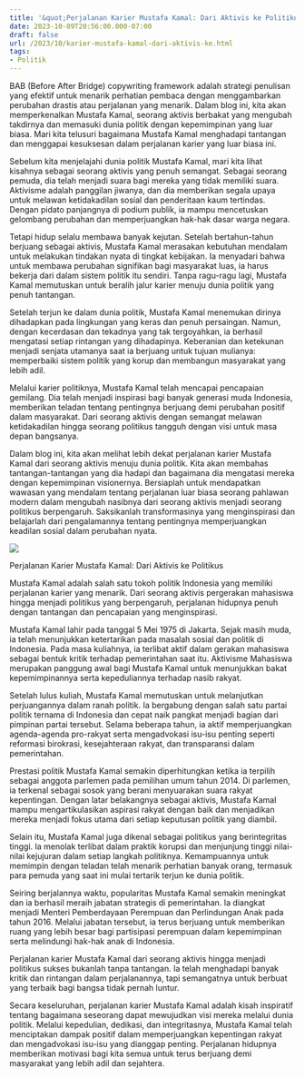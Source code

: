 ```yaml
---
title: '&quot;Perjalanan Karier Mustafa Kamal: Dari Aktivis ke Politikus&quot;'
date: 2023-10-09T20:56:00.000-07:00
draft: false
url: /2023/10/karier-mustafa-kamal-dari-aktivis-ke.html
tags: 
- Politik
---
```


  

BAB (Before After Bridge) copywriting framework adalah strategi penulisan yang efektif untuk menarik perhatian pembaca dengan menggambarkan perubahan drastis atau perjalanan yang menarik. Dalam blog ini, kita akan memperkenalkan Mustafa Kamal, seorang aktivis berbakat yang mengubah takdirnya dan memasuki dunia politik dengan kepemimpinan yang luar biasa. Mari kita telusuri bagaimana Mustafa Kamal menghadapi tantangan dan menggapai kesuksesan dalam perjalanan karier yang luar biasa ini.

  

Sebelum kita menjelajahi dunia politik Mustafa Kamal, mari kita lihat kisahnya sebagai seorang aktivis yang penuh semangat. Sebagai seorang pemuda, dia telah menjadi suara bagi mereka yang tidak memiliki suara. Aktivisme adalah panggilan jiwanya, dan dia memberikan segala upaya untuk melawan ketidakadilan sosial dan penderitaan kaum tertindas. Dengan pidato panjangnya di podium publik, ia mampu mencetuskan gelombang perubahan dan memperjuangkan hak-hak dasar warga negara.

  

Tetapi hidup selalu membawa banyak kejutan. Setelah bertahun-tahun berjuang sebagai aktivis, Mustafa Kamal merasakan kebutuhan mendalam untuk melakukan tindakan nyata di tingkat kebijakan. Ia menyadari bahwa untuk membawa perubahan signifikan bagi masyarakat luas, ia harus bekerja dari dalam sistem politik itu sendiri. Tanpa ragu-ragu lagi, Mustafa Kamal memutuskan untuk beralih jalur karier menuju dunia politik yang penuh tantangan.

  

Setelah terjun ke dalam dunia politik, Mustafa Kamal menemukan dirinya dihadapkan pada lingkungan yang keras dan penuh persaingan. Namun, dengan kecerdasan dan tekadnya yang tak tergoyahkan, ia berhasil mengatasi setiap rintangan yang dihadapinya. Keberanian dan ketekunan menjadi senjata utamanya saat ia berjuang untuk tujuan mulianya: memperbaiki sistem politik yang korup dan membangun masyarakat yang lebih adil.

  

Melalui karier politiknya, Mustafa Kamal telah mencapai pencapaian gemilang. Dia telah menjadi inspirasi bagi banyak generasi muda Indonesia, memberikan teladan tentang pentingnya berjuang demi perubahan positif dalam masyarakat. Dari seorang aktivis dengan semangat melawan ketidakadilan hingga seorang politikus tangguh dengan visi untuk masa depan bangsanya.

  

Dalam blog ini, kita akan melihat lebih dekat perjalanan karier Mustafa Kamal dari seorang aktivis menuju dunia politik. Kita akan membahas tantangan-tantangan yang dia hadapi dan bagaimana dia mengatasi mereka dengan kepemimpinan visionernya. Bersiaplah untuk mendapatkan wawasan yang mendalam tentang perjalanan luar biasa seorang pahlawan modern dalam mengubah nasibnya dari seorang aktivis menjadi seorang politikus berpengaruh. Saksikanlah transformasinya yang menginspirasi dan belajarlah dari pengalamannya tentang pentingnya memperjuangkan keadilan sosial dalam perubahan nyata.

  

![](https://www.suchtv.pk/media/k2/items/cache/1406f4c20474fa141c69d548220edd8f_XL.jpg?t=20180421_085017)

  

Perjalanan Karier Mustafa Kamal: Dari Aktivis ke Politikus

  

Mustafa Kamal adalah salah satu tokoh politik Indonesia yang memiliki perjalanan karier yang menarik. Dari seorang aktivis pergerakan mahasiswa hingga menjadi politikus yang berpengaruh, perjalanan hidupnya penuh dengan tantangan dan pencapaian yang menginspirasi.

  

Mustafa Kamal lahir pada tanggal 5 Mei 1975 di Jakarta. Sejak masih muda, ia telah menunjukkan ketertarikan pada masalah sosial dan politik di Indonesia. Pada masa kuliahnya, ia terlibat aktif dalam gerakan mahasiswa sebagai bentuk kritik terhadap pemerintahan saat itu. Aktivisme Mahasiswa merupakan panggung awal bagi Mustafa Kamal untuk menunjukkan bakat kepemimpinannya serta kepeduliannya terhadap nasib rakyat.

  

Setelah lulus kuliah, Mustafa Kamal memutuskan untuk melanjutkan perjuangannya dalam ranah politik. Ia bergabung dengan salah satu partai politik ternama di Indonesia dan cepat naik pangkat menjadi bagian dari pimpinan partai tersebut. Selama beberapa tahun, ia aktif memperjuangkan agenda-agenda pro-rakyat serta mengadvokasi isu-isu penting seperti reformasi birokrasi, kesejahteraan rakyat, dan transparansi dalam pemerintahan.

  

Prestasi politik Mustafa Kamal semakin diperhitungkan ketika ia terpilih sebagai anggota parlemen pada pemilihan umum tahun 2014. Di parlemen, ia terkenal sebagai sosok yang berani menyuarakan suara rakyat kepentingan. Dengan latar belakangnya sebagai aktivis, Mustafa Kamal mampu mengartikulasikan aspirasi rakyat dengan baik dan menjadikan mereka menjadi fokus utama dari setiap keputusan politik yang diambil.

  

Selain itu, Mustafa Kamal juga dikenal sebagai politikus yang berintegritas tinggi. Ia menolak terlibat dalam praktik korupsi dan menjunjung tinggi nilai-nilai kejujuran dalam setiap langkah politiknya. Kemampuannya untuk memimpin dengan teladan telah menarik perhatian banyak orang, termasuk para pemuda yang saat ini mulai tertarik terjun ke dunia politik.

  

Seiring berjalannya waktu, popularitas Mustafa Kamal semakin meningkat dan ia berhasil meraih jabatan strategis di pemerintahan. Ia diangkat menjadi Menteri Pemberdayaan Perempuan dan Perlindungan Anak pada tahun 2016. Melalui jabatan tersebut, ia terus berjuang untuk memberikan ruang yang lebih besar bagi partisipasi perempuan dalam kepemimpinan serta melindungi hak-hak anak di Indonesia.

  

Perjalanan karier Mustafa Kamal dari seorang aktivis hingga menjadi politikus sukses bukanlah tanpa tantangan. Ia telah menghadapi banyak kritik dan rintangan dalam perjalanannya, tapi semangatnya untuk berbuat yang terbaik bagi bangsa tidak pernah luntur.

  

Secara keseluruhan, perjalanan karier Mustafa Kamal adalah kisah inspiratif tentang bagaimana seseorang dapat mewujudkan visi mereka melalui dunia politik. Melalui kepedulian, dedikasi, dan integritasnya, Mustafa Kamal telah menciptakan dampak positif dalam memperjuangkan kepentingan rakyat dan mengadvokasi isu-isu yang dianggap penting. Perjalanan hidupnya memberikan motivasi bagi kita semua untuk terus berjuang demi masyarakat yang lebih adil dan sejahtera.